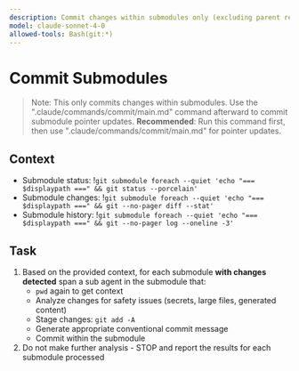 ```yaml
---
description: Commit changes within submodules only (excluding parent repository)
model: claude-sonnet-4-0
allowed-tools: Bash(git:*)
---
```


# Commit Submodules

> Note: This only commits changes within submodules.
> Use the ".claude/commands/commit/main.md" command afterward to commit submodule pointer updates.
> **Recommended**: Run this command first, then use ".claude/commands/commit/main.md" for pointer updates.

## Context

- Submodule status: !`git submodule foreach --quiet 'echo "=== $displaypath ===" && git status --porcelain'`
- Submodule changes: !`git submodule foreach --quiet 'echo "=== $displaypath ===" && git --no-pager diff --stat'`
- Submodule history: !`git submodule foreach --quiet 'echo "=== $displaypath ===" && git --no-pager log --oneline -3'`

## Task

1. Based on the provided context, for each submodule **with changes detected** span a sub agent in the submodule that:
    - `pwd` again to get context
    - Analyze changes for safety issues (secrets, large files, generated content)
    - Stage changes: `git add -A`
    - Generate appropriate conventional commit message
    - Commit within the submodule
2. Do not make further analysis - STOP and report the results for each submodule processed
